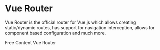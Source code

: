 # Vue Router

Vue Router is the official router for Vue.js which allows creating static/dynamic routes, has support for navigation interception, allows for component based configuration and much more.

<ResourceGroupTitle>Free Content</ResourceGroupTitle>
<BadgeLink colorScheme='blue' badgeText='Official Website' href='https://router.vuejs.org/'>Vue Router</BadgeLink>

